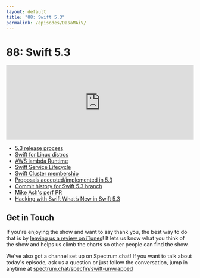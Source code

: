 ```yaml
---
layout: default
title: "88: Swift 5.3"
permalink: /episodes/DasaMAiV/
---
```


# 88: Swift 5.3

<iframe frameBorder="0" height="200px" scrolling="no" seamless src="https://player.simplecast.com/f66e20f0-f2e0-4aef-953b-3fbf60ea8dc8" width="100%"></iframe>

<ul><li><a href="https://swift.org/blog/5-3-release-process/">5.3 release process</a></li><li><a href="https://swift.org/blog/additional-linux-distros/">Swift for Linux distros</a></li><li><a href="https://swift.org/blog/aws-lambda-runtime/">AWS lambda Runtime</a></li><li><a href="https://swift.org/blog/swift-service-lifecycle/">Swift Service Lifecycle</a></li><li><a href="https://swift.org/blog/swift-cluster-membership/">Swift Cluster membership</a></li><li><a href="https://apple.github.io/swift-evolution/#?status=accepted&version=5.3">Proposals accepted/implemented in 5.3</a></li><li><a href="https://github.com/apple/swift/commits/release/5.3">Commit history for Swift 5.3 branch</a></li><li><a href="https://github.com/apple/swift/pull/33487">Mike Ash's perf PR</a></li><li><a href="https://www.hackingwithswift.com/articles/218/whats-new-in-swift-5-3">Hacking with Swift What’s New in Swift 5.3</a></li></ul><h2>Get in Touch</h2><p>If you're enjoying the show and want to say thank you, the best way to do that is by <a href="https://itunes.apple.com/us/podcast/swift-unwrapped/id1209817203?mt=2">leaving us a review on iTunes</a>! It lets us know what you think of the show and helps us climb the charts so other people can find the show.</p><p>We've also got a channel set up on Spectrum.chat! If you want to talk about today's episode, ask us a question or just follow the conversation, jump in anytime at <a href="https://spectrum.chat/specfm/swift-unwrapped">spectrum.chat/specfm/swift-unwrapped</a></p>

